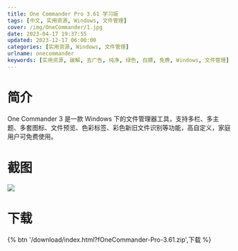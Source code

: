 ```yaml
---
title: One Commander Pro 3.61 学习版
tags: [中文, 实用资源, Windows, 文件管理]
cover: /img/OneCommander/1.jpg
date: 2023-04-17 19:37:55
updated: 2023-12-17 06:00:00
categories: [实用资源, Windows, 文件管理]
urlname: onecommander
keywords: [实用资源, 破解, 去广告, 纯净, 绿色, 白嫖, 免费, Windows, 文件管理]
---
```


# 简介

One Commander 3 是一款 Windows 下的文件管理器工具，支持多栏、多主题、多套图标、文件预览、色彩标签、彩色新旧文件识别等功能，高自定义，家庭用户可免费使用。

# 截图

![](/img/OneCommander/2.jpg)

# 下载

{% btn '/download/index.html?fOneCommander-Pro-3.61.zip',下载 %}
